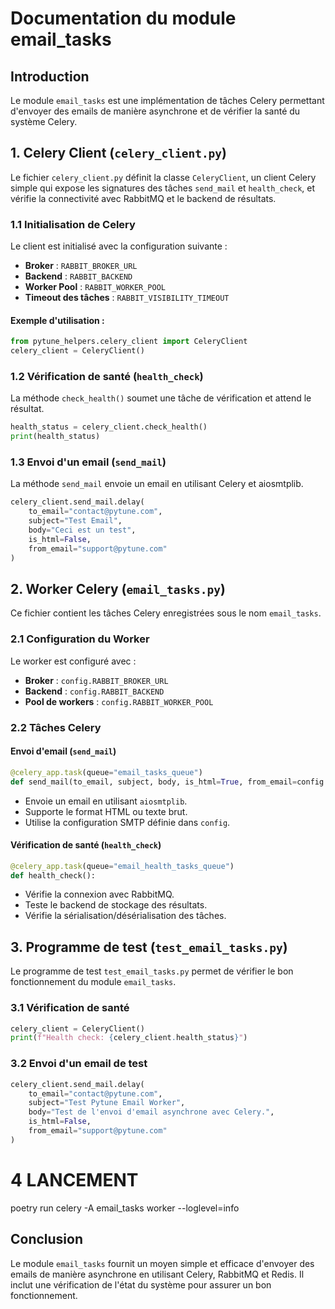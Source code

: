 # Documentation du module email_tasks

## Introduction
Le module `email_tasks` est une implémentation de tâches Celery permettant d'envoyer des emails de manière asynchrone et de vérifier la santé du système Celery.

## 1. Celery Client (`celery_client.py`)

Le fichier `celery_client.py` définit la classe `CeleryClient`, un client Celery simple qui expose les signatures des tâches `send_mail` et `health_check`, et vérifie la connectivité avec RabbitMQ et le backend de résultats.

### 1.1 Initialisation de Celery

Le client est initialisé avec la configuration suivante :

- **Broker** : `RABBIT_BROKER_URL`
- **Backend** : `RABBIT_BACKEND`
- **Worker Pool** : `RABBIT_WORKER_POOL`
- **Timeout des tâches** : `RABBIT_VISIBILITY_TIMEOUT`

#### Exemple d'utilisation :
```python
from pytune_helpers.celery_client import CeleryClient
celery_client = CeleryClient()
```

### 1.2 Vérification de santé (`health_check`)
La méthode `check_health()` soumet une tâche de vérification et attend le résultat.
```python
health_status = celery_client.check_health()
print(health_status)
```

### 1.3 Envoi d'un email (`send_mail`)
La méthode `send_mail` envoie un email en utilisant Celery et aiosmtplib.
```python
celery_client.send_mail.delay(
    to_email="contact@pytune.com",
    subject="Test Email",
    body="Ceci est un test",
    is_html=False,
    from_email="support@pytune.com"
)
```

## 2. Worker Celery (`email_tasks.py`)

Ce fichier contient les tâches Celery enregistrées sous le nom `email_tasks`.

### 2.1 Configuration du Worker
Le worker est configuré avec :
- **Broker** : `config.RABBIT_BROKER_URL`
- **Backend** : `config.RABBIT_BACKEND`
- **Pool de workers** : `config.RABBIT_WORKER_POOL`

### 2.2 Tâches Celery
#### Envoi d'email (`send_mail`)
```python
@celery_app.task(queue="email_tasks_queue")
def send_mail(to_email, subject, body, is_html=True, from_email=config.FROM_EMAIL):
```
- Envoie un email en utilisant `aiosmtplib`.
- Supporte le format HTML ou texte brut.
- Utilise la configuration SMTP définie dans `config`.

#### Vérification de santé (`health_check`)
```python
@celery_app.task(queue="email_health_tasks_queue")
def health_check():
```
- Vérifie la connexion avec RabbitMQ.
- Teste le backend de stockage des résultats.
- Vérifie la sérialisation/désérialisation des tâches.

## 3. Programme de test (`test_email_tasks.py`)
Le programme de test `test_email_tasks.py` permet de vérifier le bon fonctionnement du module `email_tasks`.

### 3.1 Vérification de santé
```python
celery_client = CeleryClient()
print(f"Health check: {celery_client.health_status}")
```

### 3.2 Envoi d'un email de test
```python
celery_client.send_mail.delay(
    to_email="contact@pytune.com",
    subject="Test Pytune Email Worker",
    body="Test de l'envoi d'email asynchrone avec Celery.",
    is_html=False,
    from_email="support@pytune.com"
)
```

# 4 LANCEMENT
poetry run celery -A email_tasks worker --loglevel=info


## Conclusion
Le module `email_tasks` fournit un moyen simple et efficace d'envoyer des emails de manière asynchrone en utilisant Celery, RabbitMQ et Redis. Il inclut une vérification de l'état du système pour assurer un bon fonctionnement.


